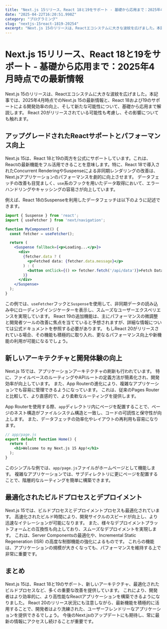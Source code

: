 ```yaml
---
title: "Next.js 15リリース、React 18と19をサポート - 基礎から応用まで：2025年4月時点での最新情報"
date: "2025-04-22T16:20:51.998Z"
category: "プログラミング"
slug: "nextjs-15react-1819-20254"
excerpt: "Next.js 15のリリースは、Reactエコシステムに大きな波紋を広げました。本記事では、2025年4月時点でのNext.js 15の最新情報と、React 18および19のサポートによる開発効率の向上、そして新たな可能性について、基礎から応用まで解説します。  React 20がリリースされて..."
---
```


# Next.js 15リリース、React 18と19をサポート - 基礎から応用まで：2025年4月時点での最新情報

Next.js 15のリリースは、Reactエコシステムに大きな波紋を広げました。本記事では、2025年4月時点でのNext.js 15の最新情報と、React 18および19のサポートによる開発効率の向上、そして新たな可能性について、基礎から応用まで解説します。  React 20がリリースされている可能性も考慮し、その影響についても触れます。


## アップグレードされたReactサポートとパフォーマンス向上

Next.js 15は、React 18と19の両方を公式にサポートしています。これは、Reactの最新機能をフル活用できることを意味します。特に、React 18で導入されたConcurrent RenderingやSuspenseによる非同期レンダリングの改善は、Next.jsアプリケーションのパフォーマンスを劇的に向上させます。  データフェッチの改善も目覚ましく、`use`系のフックを用いたデータ取得において、エラーハンドリングやキャッシングの容易さが向上しています。

例えば、React 18のSuspenseを利用したデータフェッチは以下のように記述できます。

```jsx
import { Suspense } from 'react';
import { useFetcher } from 'next/navigation';

function MyComponent() {
  const fetcher = useFetcher();

  return (
    <Suspense fallback={<p>Loading...</p>}>
      <div>
        {fetcher.data ? (
          <p>Fetched data: {fetcher.data.message}</p>
        ) : (
          <button onClick={() => fetcher.fetch('/api/data')}>Fetch Data</button>
        )}
      </div>
    </Suspense>
  );
}
```

この例では、`useFetcher`フックと`Suspense`を使用して、非同期データの読み込み中にローディングインジケーターを表示し、スムーズなユーザーエクスペリエンスを実現しています。  React 19の追加機能は、主にパフォーマンスの微調整と開発者ツールの改善に焦点を当てていると予想されますが、詳細な情報については公式ドキュメントを参照する必要があります。  もしReact 20がリリースされている場合、その機能も積極的に取り入れ、更なるパフォーマンス向上や新機能の利用が可能になるでしょう。


## 新しいアーキテクチャと開発体験の向上

Next.js 15では、アプリケーションアーキテクチャの刷新も行われています。  特に、ファイルベースのルーティングやAPIルートの定義方法が簡素化され、開発効率が向上しています。  また、App Routerの進化により、複雑なアプリケーションでも容易に管理できるようになっています。  これは、従来のPages Routerと比較して、より直感的で、より柔軟なルーティングを提供します。

App Routerを使用する際、`app`ディレクトリ内にページを配置することで、ページのネスト構造がファイルシステム構造と一致し、コードの可読性と保守性が向上します。  また、データフェッチの効率化やレイアウトの再利用も容易になります。


```jsx
// app/page.js
export default function Home() {
  return (
    <h1>Welcome to my Next.js 15 App!</h1>
  );
}
```

このシンプルな例では、`app/page.js`ファイルがホームページとして機能します。  複雑なアプリケーションでは、サブディレクトリに更にページを配置することで、階層的なルーティングを簡単に構築できます。


##  最適化されたビルドプロセスとデプロイメント

Next.js 15では、ビルドプロセスとデプロイメントプロセスも最適化されています。  高速化されたビルド時間により、開発サイクルのスピードが向上し、より迅速なイテレーションが可能になります。  また、様々なデプロイメントプラットフォームとの互換性も向上しており、スムーズなデプロイメントを実現します。  これは、Server Componentsの最適化や、Incremental Static Regeneration (ISR) の高度な制御機能の強化によるものです。  これらの機能は、アプリケーションの規模が大きくなっても、パフォーマンスを維持する上で非常に重要です。


## まとめ

Next.js 15は、React 18と19のサポート、新しいアーキテクチャ、最適化されたビルドプロセスなど、多くの重要な改善を提供しています。  これにより、開発者はより効率的に、より高性能なReactアプリケーションを構築できるようになりました。  React 20のリリース状況にも注意しながら、最新機能を積極的に活用することで、開発者はより洗練された、ユーザーフレンドリーなアプリケーションを提供できるでしょう。  今後のNext.jsのアップデートにも期待し、常に最新の情報にアクセスし続けることが重要です。
